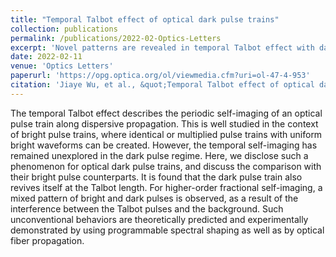 ```yaml
---
title: "Temporal Talbot effect of optical dark pulse trains"
collection: publications
permalink: /publications/2022-02-Optics-Letters
excerpt: 'Novel patterns are revealed in temporal Talbot effect with dark pulse trains. **Editors' Pick**; **Top Downloads in Feb. 2022**.'
date: 2022-02-11
venue: 'Optics Letters'
paperurl: 'https://opg.optica.org/ol/viewmedia.cfm?uri=ol-47-4-953'
citation: 'Jiaye Wu, et al., &quot;Temporal Talbot effect of optical dark pulse trains&quot; <i>Optics Letters</i>. 47(4): 953-956, (2022).'
---
```


The temporal Talbot effect describes the periodic self-imaging of an optical pulse train along dispersive propagation. This is well studied in the context of bright pulse trains, where identical or multiplied pulse trains with uniform bright waveforms can be created. However, the temporal self-imaging has remained unexplored in the dark pulse regime. Here, we disclose such a phenomenon for optical dark pulse trains, and discuss the comparison with their bright pulse counterparts. It is found that the dark pulse train also revives itself at the Talbot length. For higher-order fractional self-imaging, a mixed pattern of bright and dark pulses is observed, as a result of the interference between the Talbot pulses and the background. Such unconventional behaviors are theoretically predicted and experimentally demonstrated by using programmable spectral shaping as well as by optical fiber propagation.
